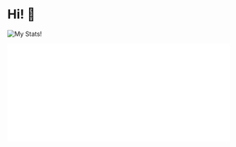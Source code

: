 # Hi! 👋
![My Stats!](https://github-readme-stats.vercel.app/api?username=everypizza1&show_icons=true&bg_color=DEG,3a00ff,0097ff&title_color=fff&text_color=fff&border_radius=8&show_owner=true) </br>

 <a href="https://monkeytype.com/profile/PizzaTheGreat">
   <img src="https://raw.githubusercontent.com/everypizza1/everypizza1/monkeytype-readme/monkeytype-readme.svg" alt="My Monkeytype profile" />
 </a>
